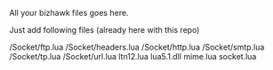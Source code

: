 All your bizhawk files goes here.

Just add following files (already here with this repo)

/Socket/ftp.lua
/Socket/headers.lua
/Socket/http.lua
/Socket/smtp.lua
/Socket/tp.lua
/Socket/url.lua
ltn12.lua
lua5.1.dll
mime.lua
socket.lua
